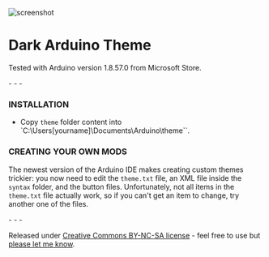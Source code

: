 ![screenshot](https://raw.githubusercontent.com/jeffThompson/DarkArduinoTheme/master/screenshot.png)

# Dark Arduino Theme

Tested with Arduino version 1.8.57.0 from Microsoft Store.

\- \- \-

### INSTALLATION  

* Copy `theme` folder content into `C:\Users\[yourname]\Documents\Arduino\theme``.  

### CREATING YOUR OWN MODS
The newest version of the Arduino IDE makes creating custom themes trickier: you now need to edit the `theme.txt` file, an XML file inside the `syntax` folder, and the button files. Unfortunately, not all items in the `theme.txt` file actually work, so if you can't get an item to change, try another one of the files.

\- \- \-

Released under [Creative Commons BY-NC-SA license](http://creativecommons.org/licenses/by-nc-sa/3.0/) - feel free to use but [please let me know](http://www.jeffreythompson.org).
